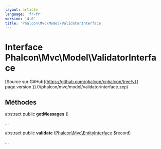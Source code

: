 ```yaml
---
layout: article
language: 'fr-fr'
version: '4.0'
title: 'Phalcon\Mvc\Model\ValidatorInterface'
---
```

# Interface **Phalcon\Mvc\Model\ValidatorInterface**

[Source sur GitHub](https://github.com/phalcon/cphalcon/tree/v{{ page.version }}.0/phalcon/mvc/model/validatorinterface.zep)

## Méthodes

abstract public **getMessages** ()

...

abstract public **validate** ([Phalcon\Mvc\EntityInterface](Phalcon_Mvc_EntityInterface) $record)

...